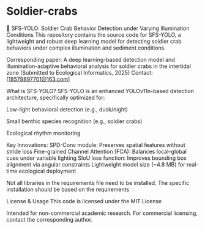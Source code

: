 # Soldier-crabs
🚀 SFS-YOLO: Soldier Crab Behavior Detection under Varying Illumination Conditions
This repository contains the source code for SFS-YOLO, a lightweight and robust deep learning model for detecting soldier crab behaviors under complex illumination and sediment conditions.

Corresponding paper:
A deep learning-based detection model and illumination-adaptive behavioral analysis for soldier crabs in the intertidal zone
(Submitted to Ecological Informatics, 2025)
Contact: [18579897701@163.com]

What is SFS-YOLO?
SFS-YOLO is an enhanced YOLOv11n-based detection architecture, specifically optimized for:

Low-light behavioral detection (e.g., dusk/night)

Small benthic species recognition (e.g., soldier crabs)

Ecological rhythm monitoring

Key Innovations:
SPD-Conv module: Preserves spatial features without stride loss
Fine-grained Channel Attention (FCA): Balances local–global cues under variable lighting
SIoU loss function: Improves bounding box alignment via angular constraints
Lightweight model size (~4.8 MB) for real-time ecological deployment

Not all libraries in the requirements file need to be installed. The specific installation should be based on the requirements

License & Usage
This code is licensed under the MIT License 

Intended for non-commercial academic research.   For commercial licensing, contact the corresponding author.
